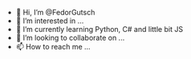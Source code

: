- 👋 Hi, I’m @FedorGutsch
- 👀 I’m interested in ...
- 🌱 I’m currently learning Python, C# and little bit JS
- 💞️ I’m looking to collaborate on ...
- 📫 How to reach me ...

<!---
FedorGutsch/FedorGutsch is a ✨ special ✨ repository because its `README.md` (this file) appears on your GitHub profile.
You can click the Preview link to take a look at your changes.
--->
